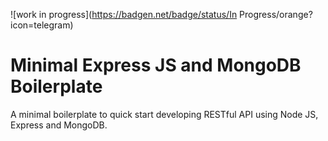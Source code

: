 !\[work in progress\](https://badgen.net/badge/status/In Progress/orange?icon=telegram)

# Minimal Express JS and MongoDB Boilerplate

A minimal boilerplate to quick start developing RESTful API using Node JS, Express and MongoDB.
